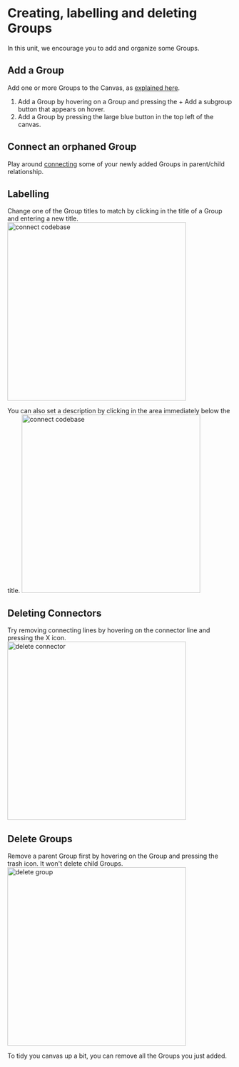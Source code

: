 
# Creating, labelling and deleting Groups
In this unit, we encourage you to add and organize some Groups.

## Add a Group
Add one or more Groups to the Canvas, as [explained here](group-add-organize.md).

1. Add a Group by hovering on a Group and pressing the + Add a subgroup button that appears on hover.
2. Add a Group by pressing the large blue button in the top left of the canvas.

## Connect an orphaned Group
Play around [connecting](group-add-organize.md#connecting-groups) some of your newly added Groups in parent/child relationship.

## Labelling
Change one of the Group titles to match by clicking in the title of a Group and entering a new title.
<img src="group-rename.png" width="400" alt="connect codebase"/>

You can also set a description by clicking in the area immediately below the title.
<img src="group-description-edit.png" width="400" alt="connect codebase"/>

## Deleting Connectors
Try removing connecting lines by hovering on the connector line and pressing the X icon.
<img src="remove-connector.png" alt="delete connector" width="400"/>

## Delete Groups
Remove a parent Group first by hovering on the Group and pressing the trash icon. It won't delete child Groups.
<img src="group-delete.png" alt="delete group" width="400"/>

To tidy you canvas up a bit, you can remove all the Groups you just added.

